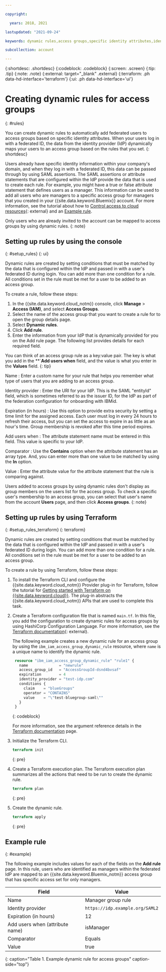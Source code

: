 ```yaml
---

copyright:

  years: 2018, 2021

lastupdated: "2021-09-24"

keywords: dynamic rules,access groups,specific identity attributes,identity provider,federated ID,

subcollection: account

---
```


{:shortdesc: .shortdesc}
{:codeblock: .codeblock}
{:screen: .screen}
{:tip: .tip}
{:note: .note}
{:external: target="_blank" .external}
{:terraform: .ph data-hd-interface='terraform'} 
{:ui: .ph data-hd-interface='ui'}

# Creating dynamic rules for access groups
{: #rules}

You can create dynamic rules to automatically add federated users to access groups based on specific identity attributes. When your users log in with a federated ID, the data from the identity provider (IdP) dynamically maps your users to an access group based on the rules that you set.
{: shortdesc}

Users already have specific identity information within your company's domain, and when they log in with a federated ID, this data can be passed through by using SAML assertions. The SAML assertions or attribute statements that are configured within the IdP provide the data that is used to create each rule. For example, you might have a true or false attribute statement that defines users as a manager. This information can be used to add all users who are managers to a specific access group for managers that you created in your {{site.data.keyword.Bluemix}} account. For more information, see the tutorial about how to [Control access to cloud resources](https://developer.ibm.com/tutorials/use-iam-access-groups-to-effectively-manage-access-to-your-cloud-resources/){: external} and an [Example rule](/docs/account?topic=account-rules#example).

Only users who are already invited to the account can be mapped to access groups by using dynamic rules.
{: note}

## Setting up rules by using the console
{: #setup_rules}
{: ui}

Dynamic rules are created by setting conditions that must be matched by the data that is configured within the IdP and passed in with a user's federated ID during login. You can add more than one condition for a rule. All conditions set in the rule must be met for a user to be added to an access group. 

To create a rule, follow these steps:

1. In the {{site.data.keyword.cloud_notm}} console, click **Manage** > **Access (IAM)**, and select **Access Groups**.
2. Select the name of the access group that you want to create a rule for to open the group details page.
3. Select **Dynamic rules**.
4. Click **Add rule**.
5. Enter the information from your IdP that is dynamically provided for you on the Add rule page. The following list provides details for each required field.

You can think of an access group rule as a key:value pair. The key is what you add in the **`**Add users when** field, and the value is what you enter in the **Values** field. 
{: tip}

Name
:   Enter a custom name for your rule that helps you remember what type of users that you are adding to an access group.

Identity provider
:   Enter the URI for your IdP. This is the SAML "entityId" field, which is sometimes referred to as the issuer ID, for the IdP as part of the federation configuration for onboarding with IBMid.

Expiration (in hours)
:   Use this option to provide extra security by setting a time limit for the assigned access. Each user must log in every 24 hours to refresh their access, but you can set the access to expire in as little as an hour's time. Group membership is revoked after this time period expires.

Add users when
:   The attribute statement name must be entered in this field. This value is specific to your IdP.

Comparator
:   Use the **Contains** option when the attribute statement has an array type. And, you can enter more than one value to be matched by using the **In** option.

Value
:   Enter the attribute value for the attribute statement that the rule is comparing against.

Users added to access groups by using dynamic rules don't display as group members on the users list for the access group. To check a specific user's membership to an access group, you can select that user's name from the account **Users** page, and then click **Access groups**.
{: note}

## Setting up rules by using Terraform
{: #setup_rules_terraform}
{: terraform}

Dynamic rules are created by setting conditions that must be matched by the data that is configured within the IdP and passed in with a user's federated ID during login. You can add more than one condition for a rule. All conditions set in the rule must be met for a user to be added to an access group. 

To create a rule by using Terraform, follow these steps:

1. To install the Terraform CLI and configure the {{site.data.keyword.cloud_notm}} Provider plug-in for Terraform, follow the tutorial for [Getting started with Terraform on {{site.data.keyword.cloud}}](/docs/ibm-cloud-provider-for-terraform?topic=ibm-cloud-provider-for-terraform-getting-started). The plug-in abstracts the {{site.data.keyword.cloud_notm}} APIs that are used to complete this task.

2. Create a Terraform configuration file that is named `main.tf`. In this file, you add the configuration to create dynamic rules for access groups by using HashiCorp Configuration Language. For more information, see the [Terraform documentation](https://www.terraform.io/docs/language/index.html){: external}.

   The following example creates a new dynamic rule for an access group by using the `ibm_iam_access_group_dynamic_rule` resource, where `name` is a unique name to identify the dynamic rule. 

   ```terraform
    resource "ibm_iam_access_group_dynamic_rule" "rule1" {
      name              = "newrule"
      access_group_id   = "AccessGroupId-dsnd4bvsaf"
      expiration        = 4
      identity_provider = "test-idp.com"
      conditions {
        claim    = "blueGroups"
        operator = "CONTAINS"
        value    = "\"test-bluegroup-saml\""
      }
    }
   ```
   {: codeblock}
   
   For more information, see the argument reference details in the [Terraform documentation](https://registry.terraform.io/providers/IBM-Cloud/ibm/latest/docs/resources/iam_access_group_dynamic_rule) page.
3. Initialize the Terraform CLI.

   ```terraform
   terraform init
   ```
   {: pre}
   
4. Create a Terraform execution plan. The Terraform execution plan summarizes all the actions that need to be run to create the dynamic rule.

   ```terraform
   terraform plan
   ```
   {: pre}

5. Create the dynamic rule.

   ```terraform
   terraform apply
   ```
   {: pre}

## Example rule
{: #example}

The following example includes values for each of the fields on the **Add rule** page. In this rule, users who are identified as managers within the federated IdP are mapped to an {{site.data.keyword.Bluemix_notm}} access group that has specific access set for only managers.

| Field                           | Value                           |
|---------------------------------|---------------------------------|
| Name                            | Manager group rule              |
| Identity provider               | `https://idp.example.org/SAML2` |
| Expiration (in hours)           | 12                              |
| Add users when (attribute name) | isManager                       |
| Comparator                      | Equals                          |
| Value                           | true                            |
{: caption="Table 1. Example dynamic rule for access groups" caption-side="top"}
